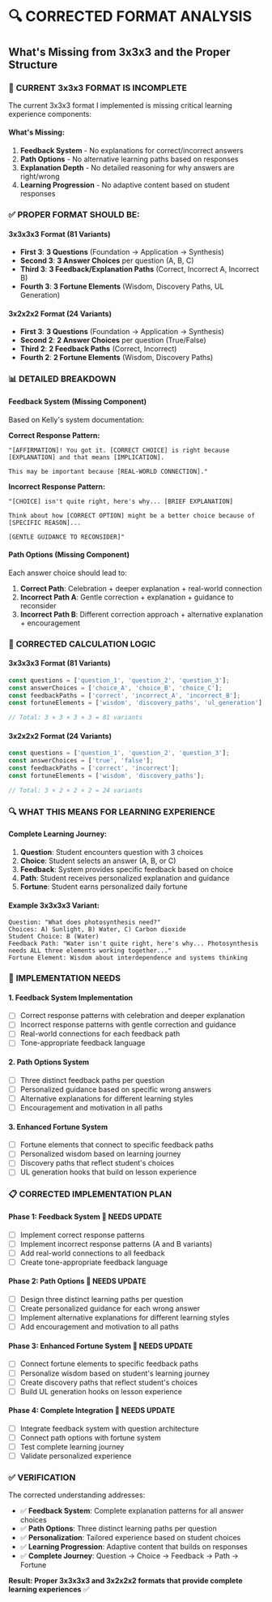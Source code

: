 # 🔍 CORRECTED FORMAT ANALYSIS
## What's Missing from 3x3x3 and the Proper Structure

### 🚨 **CURRENT 3x3x3 FORMAT IS INCOMPLETE**

The current 3x3x3 format I implemented is missing critical learning experience components:

#### **What's Missing:**
1. **Feedback System** - No explanations for correct/incorrect answers
2. **Path Options** - No alternative learning paths based on responses
3. **Explanation Depth** - No detailed reasoning for why answers are right/wrong
4. **Learning Progression** - No adaptive content based on student responses

### ✅ **PROPER FORMAT SHOULD BE:**

#### **3x3x3x3 Format (81 Variants)**
- **First 3**: **3 Questions** (Foundation → Application → Synthesis)
- **Second 3**: **3 Answer Choices** per question (A, B, C)
- **Third 3**: **3 Feedback/Explanation Paths** (Correct, Incorrect A, Incorrect B)
- **Fourth 3**: **3 Fortune Elements** (Wisdom, Discovery Paths, UL Generation)

#### **3x2x2x2 Format (24 Variants)**
- **First 3**: **3 Questions** (Foundation → Application → Synthesis)
- **Second 2**: **2 Answer Choices** per question (True/False)
- **Third 2**: **2 Feedback Paths** (Correct, Incorrect)
- **Fourth 2**: **2 Fortune Elements** (Wisdom, Discovery Paths)

### 📊 **DETAILED BREAKDOWN**

#### **Feedback System (Missing Component)**
Based on Kelly's system documentation:

**Correct Response Pattern:**
```
"[AFFIRMATION]! You got it. [CORRECT CHOICE] is right because [EXPLANATION] and that means [IMPLICATION].

This may be important because [REAL-WORLD CONNECTION]."
```

**Incorrect Response Pattern:**
```
"[CHOICE] isn't quite right, here's why... [BRIEF EXPLANATION]

Think about how [CORRECT OPTION] might be a better choice because of [SPECIFIC REASON]...

[GENTLE GUIDANCE TO RECONSIDER]"
```

#### **Path Options (Missing Component)**
Each answer choice should lead to:
1. **Correct Path**: Celebration + deeper explanation + real-world connection
2. **Incorrect Path A**: Gentle correction + explanation + guidance to reconsider
3. **Incorrect Path B**: Different correction approach + alternative explanation + encouragement

### 🎯 **CORRECTED CALCULATION LOGIC**

#### **3x3x3x3 Format (81 Variants)**
```javascript
const questions = ['question_1', 'question_2', 'question_3'];           // 3 questions
const answerChoices = ['choice_A', 'choice_B', 'choice_C'];             // 3 choices per question
const feedbackPaths = ['correct', 'incorrect_A', 'incorrect_B'];        // 3 feedback paths
const fortuneElements = ['wisdom', 'discovery_paths', 'ul_generation']; // 3 fortune elements

// Total: 3 × 3 × 3 × 3 = 81 variants
```

#### **3x2x2x2 Format (24 Variants)**
```javascript
const questions = ['question_1', 'question_2', 'question_3'];           // 3 questions
const answerChoices = ['true', 'false'];                                // 2 choices per question
const feedbackPaths = ['correct', 'incorrect'];                         // 2 feedback paths
const fortuneElements = ['wisdom', 'discovery_paths'];                  // 2 fortune elements

// Total: 3 × 2 × 2 × 2 = 24 variants
```

### 🔍 **WHAT THIS MEANS FOR LEARNING EXPERIENCE**

#### **Complete Learning Journey:**
1. **Question**: Student encounters question with 3 choices
2. **Choice**: Student selects an answer (A, B, or C)
3. **Feedback**: System provides specific feedback based on choice
4. **Path**: Student receives personalized explanation and guidance
5. **Fortune**: Student earns personalized daily fortune

#### **Example 3x3x3x3 Variant:**
```
Question: "What does photosynthesis need?"
Choices: A) Sunlight, B) Water, C) Carbon dioxide
Student Choice: B (Water)
Feedback Path: "Water isn't quite right, here's why... Photosynthesis needs ALL three elements working together..."
Fortune Element: Wisdom about interdependence and systems thinking
```

### 🚀 **IMPLEMENTATION NEEDS**

#### **1. Feedback System Implementation**
- [ ] Correct response patterns with celebration and deeper explanation
- [ ] Incorrect response patterns with gentle correction and guidance
- [ ] Real-world connections for each feedback path
- [ ] Tone-appropriate feedback language

#### **2. Path Options System**
- [ ] Three distinct feedback paths per question
- [ ] Personalized guidance based on specific wrong answers
- [ ] Alternative explanations for different learning styles
- [ ] Encouragement and motivation in all paths

#### **3. Enhanced Fortune System**
- [ ] Fortune elements that connect to specific feedback paths
- [ ] Personalized wisdom based on learning journey
- [ ] Discovery paths that reflect student's choices
- [ ] UL generation hooks that build on lesson experience

### 📋 **CORRECTED IMPLEMENTATION PLAN**

#### **Phase 1: Feedback System** 🔄 NEEDS UPDATE
- [ ] Implement correct response patterns
- [ ] Implement incorrect response patterns (A and B variants)
- [ ] Add real-world connections to all feedback
- [ ] Create tone-appropriate feedback language

#### **Phase 2: Path Options** 🔄 NEEDS UPDATE
- [ ] Design three distinct learning paths per question
- [ ] Create personalized guidance for each wrong answer
- [ ] Implement alternative explanations for different learning styles
- [ ] Add encouragement and motivation to all paths

#### **Phase 3: Enhanced Fortune System** 🔄 NEEDS UPDATE
- [ ] Connect fortune elements to specific feedback paths
- [ ] Personalize wisdom based on student's learning journey
- [ ] Create discovery paths that reflect student's choices
- [ ] Build UL generation hooks on lesson experience

#### **Phase 4: Complete Integration** 🔄 NEEDS UPDATE
- [ ] Integrate feedback system with question architecture
- [ ] Connect path options with fortune system
- [ ] Test complete learning journey
- [ ] Validate personalized experience

### ✅ **VERIFICATION**

The corrected understanding addresses:
- ✅ **Feedback System**: Complete explanation patterns for all answer choices
- ✅ **Path Options**: Three distinct learning paths per question
- ✅ **Personalization**: Tailored experience based on student choices
- ✅ **Learning Progression**: Adaptive content that builds on responses
- ✅ **Complete Journey**: Question → Choice → Feedback → Path → Fortune

**Result: Proper 3x3x3x3 and 3x2x2x2 formats that provide complete learning experiences** ✅ 